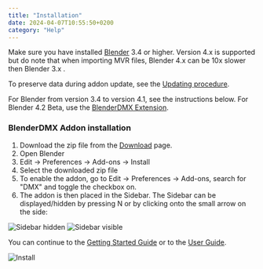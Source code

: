 ```yaml
---
title: "Installation"
date: 2024-04-07T10:55:50+0200
category: "Help"
---
```


Make sure you have installed [Blender](https://www.blender.org/download/) 3.4 or higher. Version 4.x is supported but do note that when importing MVR files, Blender 4.x can be 10x slower then Blender 3.x .

To preserve data during addon update, see the [Updating procedure](/docs/updating).

For Blender from version 3.4 to version 4.1, see the instructions below. For
Blender 4.2 Beta, use the [BlenderDMX
Extension](https://extensions.blender.org/add-ons/open-stage-blender-dmx/).

### BlenderDMX Addon installation

<ol>
   <li id="version"> Download the zip file from the <a href="/download">Download</a> page.
   <li> Open Blender
   <li> Edit → Preferences → Add-ons → Install
   <li> Select the downloaded zip file
   <li> To enable the addon, go to Edit → Preferences → Add-ons, search for "DMX" and toggle the checkbox on.
   <li> The addon is then placed in the Sidebar. The Sidebar can be displayed/hidden by pressing N or by clicking onto the small arrow on the side:
</ol>


![Sidebar hidden](../media/sidebar_hidden.png)
![Sidebar visible](../media/sidebar_visible.png)

You can continue to the <a href="../get_started" ><i class="fa-solid fa-truck-fast"></i> Getting Started Guide</a> or to the <a href="../setup" ><i class="fa-solid fa-circle-play"></i> User Guide</a>.

![Install](../media/install.gif)


<script type="module">
    let download = $("#version");
    $.get("https://api.github.com/repos/open-stage/blender-dmx/releases/latest", (data) => {
            download.html(
              `From the <a href="/download">Download</a> page, download the <a href="${data.assets[0].browser_download_url}">${data.assets[0].name}</a>
              `);

    });
</script>

